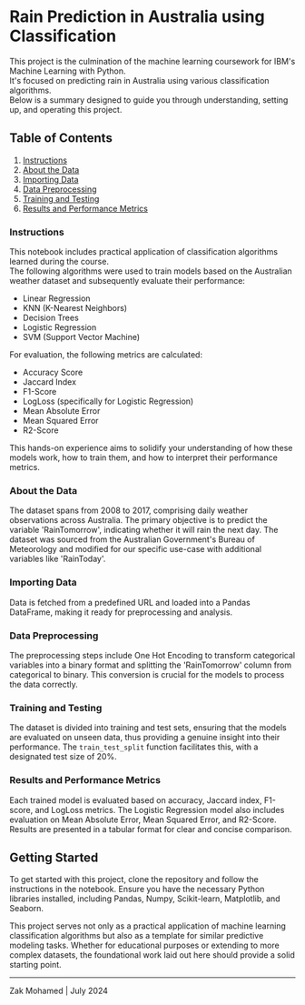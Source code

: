 # Rain Prediction in Australia using Classification

This project is the culmination of the machine learning coursework for IBM's Machine Learning with Python.   
It's focused on predicting rain in Australia using various classification algorithms.   
Below is a summary designed to guide you through understanding, setting up, and operating this project.

## Table of Contents
1. [Instructions](#Instructions)
2. [About the Data](#About-the-Data)
3. [Importing Data](#Importing-Data)
4. [Data Preprocessing](#Data-Preprocessing)
5. [Training and Testing](#Training-and-Testing)
6. [Results and Performance Metrics](#Results-and-Performance-Metrics)

### Instructions
This notebook includes practical application of classification algorithms learned during the course.   
The following algorithms were used to train models based on the Australian weather dataset and subsequently evaluate their performance:

- Linear Regression
- KNN (K-Nearest Neighbors)
- Decision Trees
- Logistic Regression
- SVM (Support Vector Machine)

For evaluation, the following metrics are calculated:
- Accuracy Score
- Jaccard Index
- F1-Score
- LogLoss (specifically for Logistic Regression)
- Mean Absolute Error
- Mean Squared Error
- R2-Score

This hands-on experience aims to solidify your understanding of how these models work, how to train them, and how to interpret their performance metrics.

### About the Data
The dataset spans from 2008 to 2017, comprising daily weather observations across Australia. The primary objective is to predict the variable 'RainTomorrow', indicating whether it will rain the next day. The dataset was sourced from the Australian Government's Bureau of Meteorology and modified for our specific use-case with additional variables like 'RainToday'.

### Importing Data
Data is fetched from a predefined URL and loaded into a Pandas DataFrame, making it ready for preprocessing and analysis.

### Data Preprocessing
The preprocessing steps include One Hot Encoding to transform categorical variables into a binary format and splitting the 'RainTomorrow' column from categorical to binary. This conversion is crucial for the models to process the data correctly.

### Training and Testing
The dataset is divided into training and test sets, ensuring that the models are evaluated on unseen data, thus providing a genuine insight into their performance. The `train_test_split` function facilitates this, with a designated test size of 20%.

### Results and Performance Metrics
Each trained model is evaluated based on accuracy, Jaccard index, F1-score, and LogLoss metrics. The Logistic Regression model also includes evaluation on Mean Absolute Error, Mean Squared Error, and R2-Score. Results are presented in a tabular format for clear and concise comparison.

## Getting Started
To get started with this project, clone the repository and follow the instructions in the notebook. Ensure you have the necessary Python libraries installed, including Pandas, Numpy, Scikit-learn, Matplotlib, and Seaborn.

This project serves not only as a practical application of machine learning classification algorithms but also as a template for similar predictive modeling tasks. Whether for educational purposes or extending to more complex datasets, the foundational work laid out here should provide a solid starting point.

---

Zak Mohamed | July 2024
